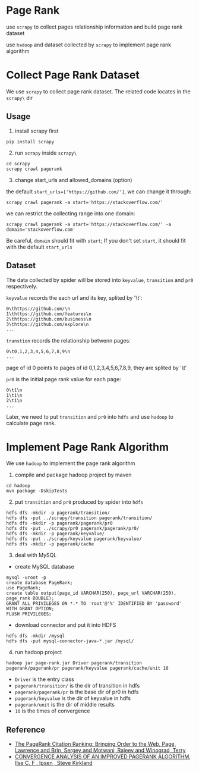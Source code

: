 # Page Rank

use `scrapy` to collect pages relationship information and build page rank dataset

use `hadoop` and dataset collected by `scrapy` to implement page rank algorithm

# Collect Page Rank Dataset

We use `scrapy` to collect page rank dataset. The related code locates in the `scrapy\` dir

## Usage

1. install scrapy first

```shell
pip install scrapy
```

2. run `scrapy` inside `scrapy\`

```shell
cd scrapy
scrapy crawl pagerank
```
3. change start_urls and allowed_domains (option)

the default `start_urls=['https://github.com/']`, we can change it through:

```shell
scrapy crawl pagerank -a start='https://stackoverflow.com/'
```

we can restrict the collecting range into one domain:

```shell
scrapy crawl pagerank -a start='https://stackoverflow.com/' -a domain='stackoverflow.com'
```

Be careful, `domain` should fit with `start`; If you don't set `start`, it should fit with the default `start_urls`

## Dataset

The data collected by spider will be stored into `keyvalue`, `transition` and `pr0` respectively.

`keyvalue` records the each url and its key, splited by '\t':

```
0\thttps://github.com/\n
1\thttps://github.com/features\n
2\thttps://github.com/business\n
3\thttps://github.com/explore\n
...
```

`transtion` records the relationship betwenn pages:

```
0\t0,1,2,3,4,5,6,7,8,9\n
...
```

page of id 0 points to pages of id 0,1,2,3,4,5,6,7,8,9, they are splited by '\t'

`pr0` is the initial page rank value for each page:

```
0\t1\n
1\t1\n
2\t1\n
...
```

Later, we need to put `transition` and `pr0` into `hdfs` and use `hadoop` to calculate page rank.

# Implement Page Rank Algorithm

We use `hadoop` to implement the page rank algorithm

1. compile and package hadoop project by maven

```shell
cd hadoop
mvn package -DskipTests
```

2. put `transition` and `pr0` produced by spider into `hdfs`

```shell
hdfs dfs -mkdir -p pagerank/transition/
hdfs dfs -put ../scrapy/transition pagerank/transition/
hdfs dfs -mkdir -p pagerank/pagerank/pr0
hdfs dfs -put ../scrapy/pr0 pagerank/pagerank/pr0/
hdfs dfs -mkdir -p pagerank/keyvalue/
hdfs dfs -put ../scrapy/keyvalue pagerank/keyvalue/
hdfs dfs -mkdir -p pagerank/cache
```

3. deal with MySQL

- create MySQL database

``` shell
mysql -uroot -p
create database PageRank;
use PageRank;
create table output(page_id VARCHAR(250), page_url VARCHAR(250), page_rank DOUBLE);
GRANT ALL PRIVILEGES ON *.* TO 'root'@'%' IDENTIFIED BY 'password' WITH GRANT OPTION;
FLUSH PRIVILEGES;
```

- download connector and put it into HDFS

```shell
hdfs dfs -mkdir /mysql 
hdfs dfs -put mysql-connector-java-*.jar /mysql/
```

4. run hadoop project

```shell
hadoop jar page-rank.jar Driver pagerank/transition pagerank/pagerank/pr pagerank/keyvalue pagerank/cache/unit 10
```

- `Driver` is the entry class
- `pagerank/transition/` is the dir of transition in hdfs
- `pagerank/pagerank/pr` is the base dir of pr0 in hdfs
- `pagerank/keyvalue` is the dir of keyvalue in hdfs
- `pagerank/unit` is the dir of middle results
- `10` is the times of convergence


## Reference

- [The PageRank Citation Ranking: Bringing Order to the Web, Page, Lawrence and Brin, Sergey and Motwani, Rajeev and Winograd, Terry](http://ilpubs.stanford.edu:8090/422/)
- [CONVERGENCE ANALYSIS OF AN IMPROVED PAGERANK ALGORITHM, Ilse C. F , Ipsen , Steve Kirkland](http://citeseerx.ist.psu.edu/viewdoc/summary?doi=10.1.1.330.8697)
